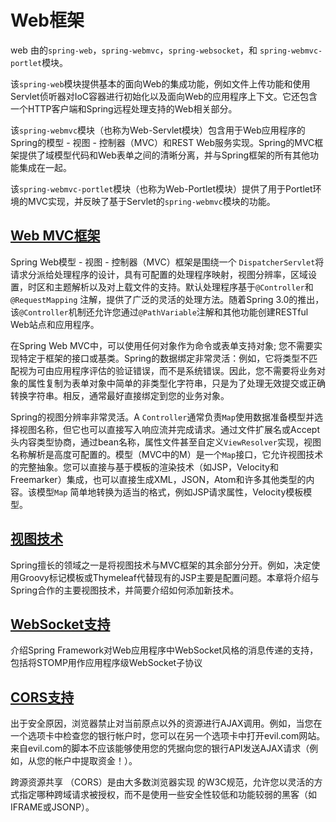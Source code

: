 #   Web框架


web 由的`spring-web`，`spring-webmvc`，`spring-websocket`，和 `spring-webmvc-portlet`模块。

该`spring-web`模块提供基本的面向Web的集成功能，例如文件上传功能和使用Servlet侦听器对IoC容器进行初始化以及面向Web的应用程序上下文。它还包含一个HTTP客户端和Spring远程处理支持的Web相关部分。

该`spring-webmvc`模块（也称为Web-Servlet模块）包含用于Web应用程序的Spring的模型 - 视图 - 控制器（MVC）和REST Web服务实现。Spring的MVC框架提供了域模型代码和Web表单之间的清晰分离，并与Spring框架的所有其他功能集成在一起。

该`spring-webmvc-portlet`模块（也称为Web-Portlet模块）提供了用于Portlet环境的MVC实现，并反映了基于Servlet的`spring-webmvc`模块的功能。


##  [Web MVC框架](section010000.md)

Spring Web模型 - 视图 - 控制器（MVC）框架是围绕一个 `DispatcherServlet`将请求分派给处理程序的设计，具有可配置的处理程序映射，视图分辨率，区域设置，时区和主题解析以及对上载文件的支持。默认处理程序基于`@Controller`和`@RequestMapping` 注解，提供了广泛的灵活的处理方法。随着Spring 3.0的推出，该`@Controller`机制还允许您通过`@PathVariable`注解和其他功能创建RESTful Web站点和应用程序。

在Spring Web MVC中，可以使用任何对象作为命令或表单支持对象; 您不需要实现特定于框架的接口或基类。Spring的数据绑定非常灵活：例如，它将类型不匹配视为可由应用程序评估的验证错误，而不是系统错误。因此，您不需要将业务对象的属性复制为表单对象中简单的非类型化字符串，只是为了处理无效提交或正确转换字符串。相反，通常最好直接绑定到您的业务对象。

Spring的视图分辨率非常灵活。A `Controller`通常负责`Map`使用数据准备模型并选择视图名称，但它也可以直接写入响应流并完成请求。通过文件扩展名或Accept头内容类型协商，通过bean名称，属性文件甚至自定义`ViewResolver`实现，视图名称解析是高度可配置的。模型（MVC中的M）是一个`Map`接口，它允许视图技术的完整抽象。您可以直接与基于模板的渲染技术（如JSP，Velocity和Freemarker）集成，也可以直接生成XML，JSON，Atom和许多其他类型的内容。该模型`Map` 简单地转换为适当的格式，例如JSP请求属性，Velocity模板模型。


##  [视图技术](section020000.md)

Spring擅长的领域之一是将视图技术与MVC框架的其余部分分开。例如，决定使用Groovy标记模板或Thymeleaf代替现有的JSP主要是配置问题。本章将介绍与Spring合作的主要视图技术，并简要介绍如何添加新技术。


##  [WebSocket支持](section030000.md)

介绍Spring Framework对Web应用程序中WebSocket风格的消息传递的支持，包括将STOMP用作应用程序级WebSocket子协议


##  [CORS支持](section040000.md)

出于安全原因，浏览器禁止对当前原点以外的资源进行AJAX调用。例如，当您在一个选项卡中检查您的银行帐户时，您可以在另一个选项卡中打开evil.com网站。来自evil.com的脚本不应该能够使用您的凭据向您的银行API发送AJAX请求（例如，从您的帐户中提取资金！）。

跨源资源共享 （CORS）是由大多数浏览器实现 的W3C规范，允许您以灵活的方式指定哪种跨域请求被授权，而不是使用一些安全性较低和功能较弱的黑客（如IFRAME或JSONP）。





